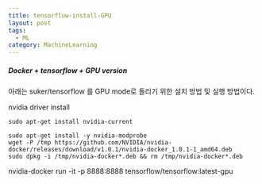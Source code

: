 ```yaml
---
title: tensorflow-install-GPU
layout: post
tags:
  - ML
category: MachineLearning
---
```

##### Docker + tensorflow + GPU version

아래는 suker/tensorflow 를 GPU mode로 돌리기 위한 설치 방법 및 실행 방법이다.

nvidia driver install
```
sudo apt-get install nvidia-current
```

```
sudo apt-get install -y nvidia-modprobe
wget -P /tmp https://github.com/NVIDIA/nvidia-docker/releases/download/v1.0.1/nvidia-docker_1.0.1-1_amd64.deb
sudo dpkg -i /tmp/nvidia-docker*.deb && rm /tmp/nvidia-docker*.deb
```

nvidia-docker run -it -p 8888:8888 tensorflow/tensorflow:latest-gpu
